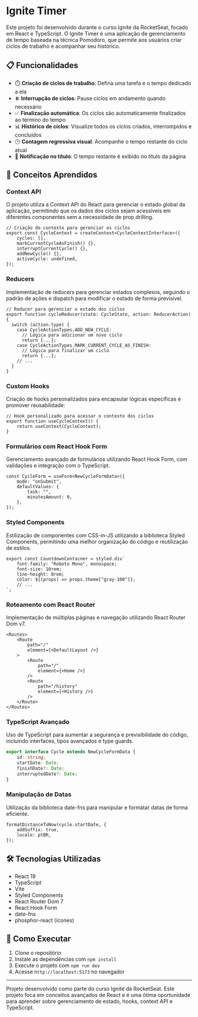 # Ignite Timer

Este projeto foi desenvolvido durante o curso Ignite da RocketSeat, focado em React e TypeScript. O Ignite Timer é uma aplicação de gerenciamento de tempo baseada na técnica Pomodoro, que permite aos usuários criar ciclos de trabalho e acompanhar seu histórico.

## 📋 Funcionalidades

- ⏱️ **Criação de ciclos de trabalho**: Defina uma tarefa e o tempo dedicado a ela
- ⏸️ **Interrupção de ciclos**: Pause ciclos em andamento quando necessário
- ✅ **Finalização automática**: Os ciclos são automaticamente finalizados ao término do tempo
- 📊 **Histórico de ciclos**: Visualize todos os ciclos criados, interrompidos e concluídos
- 🕒 **Contagem regressiva visual**: Acompanhe o tempo restante do ciclo atual
- 🔔 **Notificação no título**: O tempo restante é exibido no título da página

## 🧠 Conceitos Aprendidos

### Context API

O projeto utiliza a Context API do React para gerenciar o estado global da aplicação, permitindo que os dados dos ciclos sejam acessíveis em diferentes componentes sem a necessidade de prop drilling.

```tsx
// Criação do contexto para gerenciar os ciclos
export const CycleContext = createContext<CycleContextInterface>({
	cycles: [],
	markCurrentCycleAsFinish() {},
	interruptCurrentCycle() {},
	addNewCycle() {},
	activeCycle: undefined,
});
```

### Reducers

Implementação de reducers para gerenciar estados complexos, seguindo o padrão de ações e dispatch para modificar o estado de forma previsível.

```tsx
// Reducer para gerenciar o estado dos ciclos
export function cycleReducer(state: CycleState, action: ReducerAction) {
  switch (action.type) {
    case CycleActionTypes.ADD_NEW_CYCLE:
      // Lógica para adicionar um novo ciclo
      return {...};
    case CycleActionTypes.MARK_CURRENT_CYCLE_AS_FINISH:
      // Lógica para finalizar um ciclo
      return {...};
    // ...
  }
}
```

### Custom Hooks

Criação de hooks personalizados para encapsular lógicas específicas e promover reusabilidade:

```tsx
// Hook personalizado para acessar o contexto dos ciclos
export function useCycleContext() {
	return useContext(CycleContext);
}
```

### Formulários com React Hook Form

Gerenciamento avançado de formulários utilizando React Hook Form, com validações e integração com o TypeScript.

```tsx
const CycleForm = useForm<NewCycleFormData>({
	mode: "onSubmit",
	defaultValues: {
		task: "",
		minutesAmount: 0,
	},
});
```

### Styled Components

Estilização de componentes com CSS-in-JS utilizando a biblioteca Styled Components, permitindo uma melhor organização do código e reutilização de estilos.

```tsx
export const CountdownContainer = styled.div`
	font-family: "Roboto Mono", monospace;
	font-size: 10rem;
	line-height: 8rem;
	color: ${(props) => props.theme["gray-100"]};
	// ...
`;
```

### Roteamento com React Router

Implementação de múltiplas páginas e navegação utilizando React Router Dom v7.

```tsx
<Routes>
	<Route
		path="/"
		element={<DefaultLayout />}
	>
		<Route
			path="/"
			element={<Home />}
		/>
		<Route
			path="/history"
			element={<History />}
		/>
	</Route>
</Routes>
```

### TypeScript Avançado

Uso de TypeScript para aumentar a segurança e previsibilidade do código, incluindo interfaces, tipos avançados e type guards.

```typescript
export interface Cycle extends NewCycleFormData {
	id: string;
	startDate: Date;
	finishDate?: Date;
	interruptedDate?: Date;
}
```

### Manipulação de Datas

Utilização da biblioteca date-fns para manipular e formatar datas de forma eficiente.

```tsx
formatDistanceToNow(cycle.startDate, {
	addSuffix: true,
	locale: ptBR,
});
```

## 🛠️ Tecnologias Utilizadas

- React 19
- TypeScript
- Vite
- Styled Components
- React Router Dom 7
- React Hook Form
- date-fns
- phosphor-react (ícones)

## 🚀 Como Executar

1. Clone o repositório
2. Instale as dependências com `npm install`
3. Execute o projeto com `npm run dev`
4. Acesse `http://localhost:5173` no navegador

---

Projeto desenvolvido como parte do curso Ignite da RocketSeat. Este projeto foca em conceitos avançados de React e é uma ótima oportunidade para aprender sobre gerenciamento de estado, hooks, context API e TypeScript.
